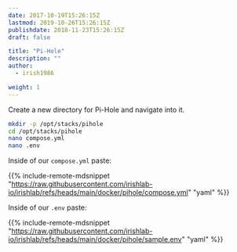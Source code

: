 ```yaml
---
date: 2017-10-19T15:26:15Z
lastmod: 2019-10-26T15:26:15Z
publishdate: 2018-11-23T15:26:15Z
draft: false

title: "Pi-Hole"
description: ""
author:
  - irish1986

weight: 1
---
```


Create a new directory for Pi-Hole and navigate into it.

```bash
mkdir -p /opt/stacks/pihole
cd /opt/stacks/pihole
nano compose.yml
nano .env
```

Inside of our `compose.yml` paste:

{{% include-remote-mdsnippet "https://raw.githubusercontent.com/irishlab-io/irishlab/refs/heads/main/docker/pihole/compose.yml" "yaml" %}}

Inside of our `.env` paste:

{{% include-remote-mdsnippet "https://raw.githubusercontent.com/irishlab-io/irishlab/refs/heads/main/docker/pihole/sample.env" "yaml" %}}
